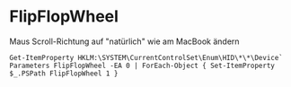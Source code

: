 # FlipFlopWheel
Maus Scroll-Richtung auf "natürlich" wie am MacBook ändern

```
Get-ItemProperty HKLM:\SYSTEM\CurrentControlSet\Enum\HID\*\*\Device` Parameters FlipFlopWheel -EA 0 | ForEach-Object { Set-ItemProperty $_.PSPath FlipFlopWheel 1 }
```
